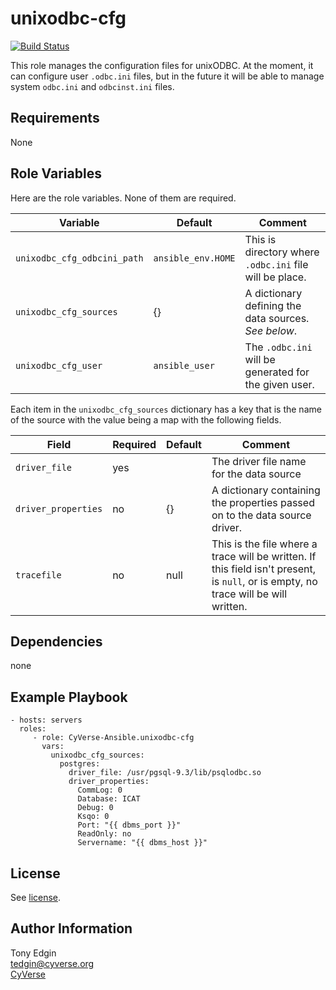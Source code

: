 unixodbc-cfg
============
[![Build Status](https://travis-ci.org/CyVerse-Ansible/ansible-unixodbc-cfg.svg?branch=master)](https://travis-ci.org/CyVerse-Ansible/ansible-unixodbc-cfg)

This role manages the configuration files for unixODBC. At the moment, it can configure user `.odbc.ini` files, but in the future it will be able to manage system `odbc.ini` and `odbcinst.ini` files.


Requirements
------------

None


Role Variables
--------------

Here are the role variables. None of them are required.

Variable                    | Default            | Comment
--------------------------- | ------------------ | -------
`unixodbc_cfg_odbcini_path` | `ansible_env.HOME` | This is directory where `.odbc.ini` file will be place.
`unixodbc_cfg_sources`      | {}                 | A dictionary defining the data sources. _See below_.
`unixodbc_cfg_user`         | `ansible_user`     | The `.odbc.ini` will be generated for the given user.

Each item in the `unixodbc_cfg_sources` dictionary has a key that is the name of the source with the value being a map with the following fields.

Field               | Required | Default | Comment
------------------- | -------- | ------- | -------
`driver_file`       | yes      |         | The driver file name for the data source
`driver_properties` | no       | {}      | A dictionary containing the properties passed on to the data source driver.
`tracefile`         | no       | null    | This is the file where a trace will be written. If this field isn't present, is `null`, or is empty, no trace will be will written.


Dependencies
------------

none


Example Playbook
----------------

    - hosts: servers
      roles:
         - role: CyVerse-Ansible.unixodbc-cfg
           vars:
             unixodbc_cfg_sources:
               postgres:
                 driver_file: /usr/pgsql-9.3/lib/psqlodbc.so
                 driver_properties:
                   CommLog: 0
                   Database: ICAT
                   Debug: 0
                   Ksqo: 0
                   Port: "{{ dbms_port }}"
                   ReadOnly: no
                   Servername: "{{ dbms_host }}"


License
-------

See [license](/license.md).


Author Information
------------------

Tony Edgin  
<tedgin@cyverse.org>  
[CyVerse](https://cyverse.org)
